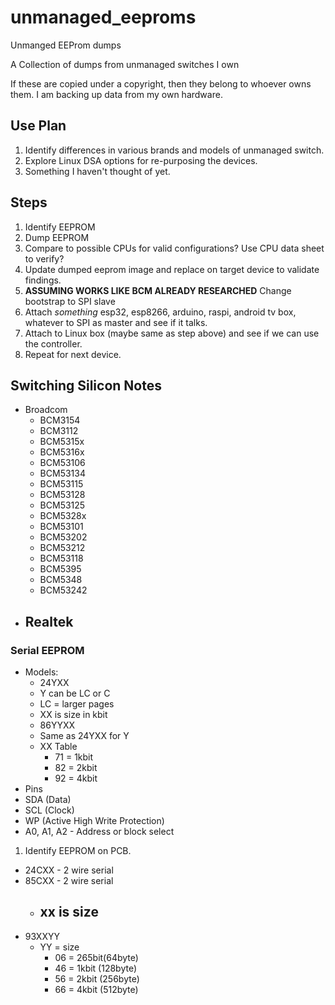 # unmanaged_eeproms
Unmanged EEProm dumps

A Collection of dumps from unmanaged switches I own

If these are copied under a copyright, then they belong to whoever owns them.
I am backing up data from my own hardware.

## Use Plan

1. Identify differences in various brands and models of unmanaged switch.
2. Explore Linux DSA options for re-purposing the devices.
3. Something I haven't thought of yet.

## Steps

1. Identify EEPROM
2. Dump EEPROM
3. Compare to possible CPUs for valid configurations? Use CPU data sheet to verify?
4. Update dumped eeprom image and replace on target device to validate findings.
5. **ASSUMING WORKS LIKE BCM ALREADY RESEARCHED** Change bootstrap to SPI slave
6. Attach *something* esp32, esp8266, arduino, raspi, android tv box, whatever to SPI as master and see if it talks.
7. Attach to Linux box (maybe same as step above) and see if we can use the controller.
8. Repeat for next device.

## Switching Silicon Notes

- Broadcom
  - BCM3154
  - BCM3112
  - BCM5315x
  - BCM5316x
  - BCM53106
  - BCM53134
  - BCM53115
  - BCM53128
  - BCM53125
  - BCM5328x
  - BCM53101
  - BCM53202
  - BCM53212
  - BCM53118
  - BCM5395
  - BCM5348
  - BCM53242
- Realtek
  - 

### Serial EEPROM
- Models:
  -  24YXX
    - Y can be LC or C
    - LC = larger pages
    - XX is size in kbit
  -  86YYXX
    - Same as 24YXX for Y
    - XX Table
      - 71 = 1kbit
      - 82 = 2kbit
      - 92 = 4kbit
-  Pins
  - SDA (Data)
  - SCL (Clock)
  - WP (Active High Write Protection)
  - A0, A1, A2 - Address or block select

1. Identify EEPROM on PCB.
  - 24CXX - 2 wire serial
  - 85CXX - 2 wire serial
    - xx is size
      -  
  - 93XXYY
     - YY = size
       - 06 = 265bit(64byte)
       - 46 = 1kbit (128byte)
       - 56 = 2kbit (256byte)
       - 66 = 4kbit (512byte)
